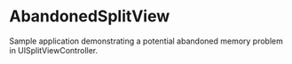 # AbandonedSplitView
Sample application demonstrating a potential abandoned memory problem in UISplitViewController.

